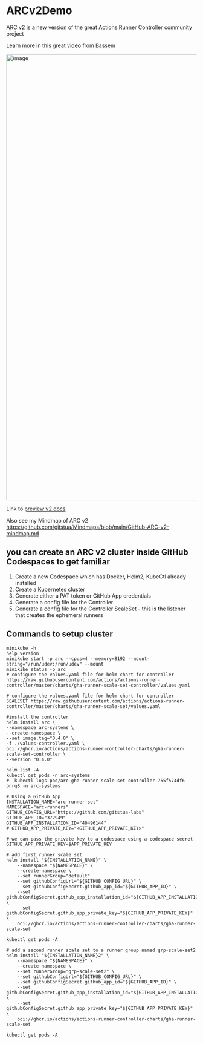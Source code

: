 # ARCv2Demo

ARC v2 is a new version of the great Actions Runner Controller community project

Learn more in this great [video](https://www.youtube.com/watch?v=_F5ocPrv6io) from Bassem

<img width="1179" alt="image" src="https://github.com/gitstua-labs/ARCv2Demo/assets/25424433/39f06e5f-59ee-4893-84c3-f585553d6895">

Link to [preview v2 docs](https://github.com/actions/actions-runner-controller/blob/master/docs/preview/gha-runner-scale-set-controller/README.md)

Also see my Mindmap of ARC v2 https://github.com/gitstua/Mindmaps/blob/main/GitHub-ARC-v2-mindmap.md

## you can create an ARC v2 cluster inside GitHub Codespaces to get familiar
1. Create a new Codespace which has Docker, Helm2, KubeCtl already installed
2. Create a Kubernetes cluster
3. Generate either a PAT token or GitHub App credentials
4. Generate a config file for the Controller
5. Generate a config file for the Controller ScaleSet - this is the listener that creates the ephemeral runners


## Commands to setup cluster
```
minikube -h
help version
minikube start -p arc --cpus=4 --memory=8192 --mount-string="/run/udev:/run/udev" --mount
minikibe status -p arc
# configure the values.yaml file for helm chart for controller https://raw.githubusercontent.com/actions/actions-runner-controller/master/charts/gha-runner-scale-set-controller/values.yaml

# configure the values.yaml file for helm chart for controller SCALESET https://raw.githubusercontent.com/actions/actions-runner-controller/master/charts/gha-runner-scale-set/values.yaml 

#install the controller
helm install arc \
--namespace arc-systems \
--create-namespace \
--set image.tag="0.4.0" \
-f ./values-controller.yaml \
oci://ghcr.io/actions/actions-runner-controller-charts/gha-runner-scale-set-controller \
--version "0.4.0"

helm list -A
kubectl get pods -n arc-systems
#  kubectl logs pod/arc-gha-runner-scale-set-controller-755f574df6-bnrq8 -n arc-systems

# Using a GitHub App
INSTALLATION_NAME="arc-runner-set"
NAMESPACE="arc-runners"
GITHUB_CONFIG_URL="https://github.com/gitstua-labs"
GITHUB_APP_ID="372949"
GITHUB_APP_INSTALLATION_ID="40496144"
# GITHUB_APP_PRIVATE_KEY="<GITHUB_APP_PRIVATE_KEY>"

# we can pass the private key to a codespace using a codespace secret
GITHUB_APP_PRIVATE_KEY=$APP_PRIVATE_KEY

# add first runner scale set
helm install "${INSTALLATION_NAME}" \
    --namespace "${NAMESPACE}" \
    --create-namespace \
    --set runnerGroup="default"
    --set githubConfigUrl="${GITHUB_CONFIG_URL}" \
    --set githubConfigSecret.github_app_id="${GITHUB_APP_ID}" \
    --set githubConfigSecret.github_app_installation_id="${GITHUB_APP_INSTALLATION_ID}" \
    --set githubConfigSecret.github_app_private_key="${GITHUB_APP_PRIVATE_KEY}" \
    oci://ghcr.io/actions/actions-runner-controller-charts/gha-runner-scale-set

kubectl get pods -A

# add a second runner scale set to a runner group named grp-scale-set2
helm install "${INSTALLATION_NAME}2" \
    --namespace "${NAMESPACE}" \
    --create-namespace \
    --set runnerGroup="grp-scale-set2" \
    --set githubConfigUrl="${GITHUB_CONFIG_URL}" \
    --set githubConfigSecret.github_app_id="${GITHUB_APP_ID}" \
    --set githubConfigSecret.github_app_installation_id="${GITHUB_APP_INSTALLATION_ID}" \
    --set githubConfigSecret.github_app_private_key="${GITHUB_APP_PRIVATE_KEY}" \
    oci://ghcr.io/actions/actions-runner-controller-charts/gha-runner-scale-set

kubectl get pods -A
```
